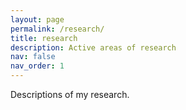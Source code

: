 ```yaml
---
layout: page
permalink: /research/
title: research
description: Active areas of research
nav: false
nav_order: 1
---
```


Descriptions of my research.